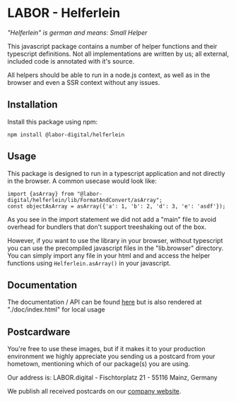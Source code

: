 # LABOR - Helferlein
_"Helferlein" is german and means: Small Helper_

This javascript package contains a number of helper functions and their typescript definitions. 
Not all implementations are written by us; all external, included code is annotated with it's source.

All helpers should be able to run in a node.js context, as well as in the browser and even a SSR context without any issues. 


## Installation
Install this package using npm:

```
npm install @labor-digital/helferlein
```


## Usage
This package is designed to run in a typescript application and not directly in the browser. A common usecase would look like:
```
import {asArray} from "@labor-digital/helferlein/lib/FormatAndConvert/asArray";
const objectAsArray = asArray({'a': 1, 'b': 2, 'd': 3, 'e': 'asdf'});
``` 
As you see in the import statement we did not add a "main" file to avoid overhead for bundlers that don't support treeshaking out of the box. 

However, if you want to use the library in your browser, without typescript you can use the precompiled javascript files in the "lib.browser" directory.
You can simply import any file in your html and and access the helper functions using ``Helferlein.asArray()`` in your javascript.


## Documentation
The documentation / API can be found [here](http://helferlein.labor.tools/) but is also rendered at "./doc/index.html" for local usage


## Postcardware
You're free to use these images, but if it makes it to your production environment we highly appreciate you sending us a postcard from your hometown, mentioning which of our package(s) you are using.

Our address is: LABOR.digital - Fischtorplatz 21 - 55116 Mainz, Germany

We publish all received postcards on our [company website](https://labor.digital).